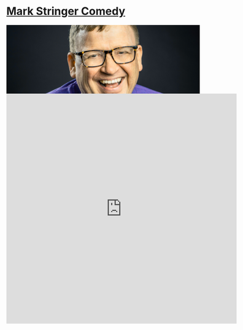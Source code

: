 # [Mark Stringer Comedy](index.md)

<img src="CalendarBanner2.png" align="center"/>

<br>

<iframe src="https://calendar.google.com/calendar/embed?showNav=0&amp;showPrint=0&amp;showTabs=0&amp;showCalendars=0&amp;mode=AGENDA&amp;height=600&amp;wkst=1&amp;bgcolor=%23ffffff&amp;src=dl7ic3u2fp41jpcfis30lobm5g%40group.calendar.google.com&amp;color=%23252525&amp;ctz=Europe%2FLondon" style="border-width:0" width="600" height="600" frameborder="0" scrolling="no"></iframe>
